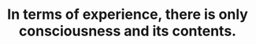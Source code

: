 ---
title: In terms of experience, there is only consciousness and its contents.
tags: experience
---